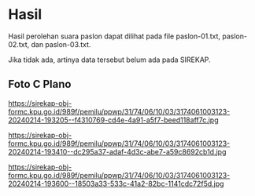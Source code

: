 # Hasil

Hasil perolehan suara paslon dapat dilihat pada file paslon-01.txt, paslon-02.txt, dan paslon-03.txt.

Jika tidak ada, artinya data tersebut belum ada pada SIREKAP.

## Foto C Plano

https://sirekap-obj-formc.kpu.go.id/989f/pemilu/ppwp/31/74/06/10/03/3174061003123-20240214-193205--f4310769-cd4e-4a91-a5f7-beed118aff7c.jpg

https://sirekap-obj-formc.kpu.go.id/989f/pemilu/ppwp/31/74/06/10/03/3174061003123-20240214-193410--dc295a37-adaf-4d3c-abe7-a59c8692cb1d.jpg

https://sirekap-obj-formc.kpu.go.id/989f/pemilu/ppwp/31/74/06/10/03/3174061003123-20240214-193600--18503a33-533c-41a2-82bc-1141cdc72f5d.jpg
